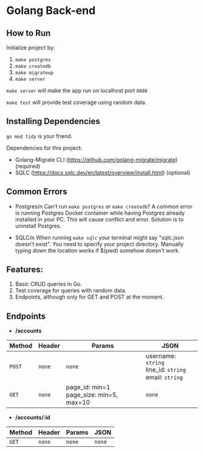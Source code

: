 # Golang Back-end

## How to Run

Initialize project by:

1. `make postgres`
2. `make createdb`
3. `make migrateup`
4. `make server`

`make server` will make the app run on localhost port `8080`

`make test` will provide test coverage using random data.


## Installing Dependencies

`go mod tidy` is your friend.

Dependencies for this project:
- Golang-Migrate CLI (https://github.com/golang-migrate/migrate) (required)
- SQLC (https://docs.sqlc.dev/en/latest/overview/install.html) (optional)


## Common Errors

- Postgres/n
Can't run `make postgres` or `make createdb`? A common error is running Postgres Docker container while having Postgres already installed in your PC. This will cause conflict and error. Solution is to uninstall Postgres.

- SQLC/n
When running `make sqlc` your terminal might say "sqlc.json doesn't exist". You need to specify your project directory. Manually typing down the location works if $(pwd) somehow doesn't work.


## Features:

1. Basic CRUD queries in Go.
2. Test coverage for queries with random data.
3. Endpoints, although only for GET and POST at the moment.


## Endpoints

- **/accounts**

| Method | Header | Params | JSON                                                      |
| ------ | ------ | ------ | --------------------------------------------------------- |
| `POST` | `none` | `none` | username: `string`<br>line_id: `string` <br> email: `string` |
| `GET` | `none` | page_id: min=1 <br> page_size: min=5, max=10 | `none` |

- **/accounts/:id**

| Method | Header | Params | JSON                                    |
| ------ | ------ | ------ | --------------------------------------- |
| `GET` | `none` | `none` | `none` |
